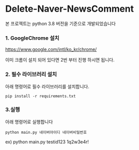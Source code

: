 # Delete-Naver-NewsComment

본 프로젝트는 python 3.8 버전을 기준으로 개발되었습니다

### 1. GoogleChrome 설치

https://www.google.com/intl/ko_kr/chrome/

이미 크롬이 설치 되어 있다면 2번 부터 진행 하시면 됩니다.

### 2. 필수 라이브러리 설치

아래 명령어로 필수 라이브러리를 설치합니다.

    pip install -r requirements.txt


### 3.실행
아래 명령어로 실행합니다

    python main.py 네이버아이디 네이버비밀번호

ex) python main.py testid123 1q2w3e4r!

